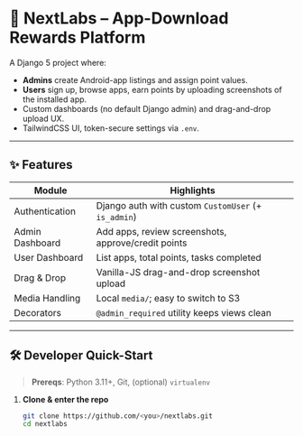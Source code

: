 # 📱 NextLabs – App-Download Rewards Platform

A Django 5 project where:

* **Admins** create Android-app listings and assign point values.
* **Users** sign up, browse apps, earn points by uploading screenshots of the installed app.
* Custom dashboards (no default Django admin) and drag-and-drop upload UX.
* TailwindCSS UI, token-secure settings via `.env`.

---

## ✨ Features

| Module            | Highlights                                             |
|-------------------|--------------------------------------------------------|
| Authentication    | Django auth with custom `CustomUser` (+ `is_admin`)    |
| Admin Dashboard   | Add apps, review screenshots, approve/credit points    |
| User Dashboard    | List apps, total points, tasks completed               |
| Drag & Drop       | Vanilla-JS drag-and-drop screenshot upload             |
| Media Handling    | Local `media/`; easy to switch to S3                   |
| Decorators        | `@admin_required` utility keeps views clean            |

---

## 🛠️ Developer Quick-Start

> **Prereqs**: Python 3.11+, Git, (optional) `virtualenv`

1. **Clone & enter the repo**

   ```bash
   git clone https://github.com/<you>/nextlabs.git
   cd nextlabs
